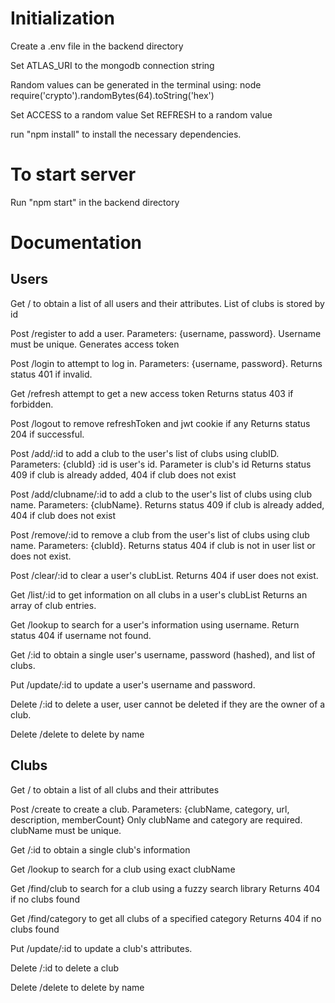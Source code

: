 # Initialization
Create a .env file in the backend directory

Set ATLAS_URI to the mongodb connection string

Random values can be generated in the terminal using:
	node
	require('crypto').randomBytes(64).toString('hex')

Set ACCESS to a random value
Set REFRESH to a random value

run "npm install" to install the necessary dependencies. 

# To start server
Run "npm start" in the backend directory

# Documentation
## Users
Get / to obtain a list of all users and their attributes.
List of clubs is stored by id

Post /register to add a user. Parameters: {username, password}. Username must be unique.
Generates access token

Post /login to attempt to log in. Parameters: {username, password}. 
Returns status 401 if invalid.

Get /refresh attempt to get a new access token
Returns status 403 if forbidden.

Post /logout to remove refreshToken and jwt cookie if any
Returns status 204 if successful.

Post /add/:id to add a club to the user's list of clubs using clubID. Parameters: {clubId}
:id is user's id. Parameter is club's id
Returns status 409 if club is already added, 404 if club does not exist

Post /add/clubname/:id to add a club to the user's list of clubs using club name. 
Parameters: {clubName}. Returns status 409 if club is already added, 404 if club does not exist

Post /remove/:id to remove a club from the user's list of clubs using club name. 
Parameters: {clubId}. Returns status 404 if club is not in user list or does not exist.

Post /clear/:id to clear a user's clubList. Returns 404 if user does not exist.

Get /list/:id to get information on all clubs in a user's clubList
Returns an array of club entries.

Get /lookup to search for a user's information using username.
Return status 404 if username not found. 

Get /:id to obtain a single user's username, password (hashed), and list of clubs.

Put /update/:id to update a user's username and password.

Delete /:id to delete a user, user cannot be deleted if they are the owner of a club.

Delete /delete to delete by name

## Clubs
Get / to obtain a list of all clubs and their attributes

Post /create to create a club. Parameters: {clubName, category, url, description, memberCount}
Only clubName and category are required. clubName must be unique.

Get /:id to obtain a single club's information

Get /lookup to search for a club using exact clubName

Get /find/club to search for a club using a fuzzy search library
Returns 404 if no clubs found

Get /find/category to get all clubs of a specified category
Returns 404 if no clubs found

Put /update/:id to update a club's attributes. 

Delete /:id to delete a club

Delete /delete to delete by name
